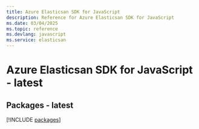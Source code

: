 ```yaml
---
title: Azure Elasticsan SDK for JavaScript
description: Reference for Azure Elasticsan SDK for JavaScript
ms.date: 03/04/2025
ms.topic: reference
ms.devlang: javascript
ms.service: elasticsan
---
```

# Azure Elasticsan SDK for JavaScript - latest
## Packages - latest
[!INCLUDE [packages](elasticsan-index.md)]